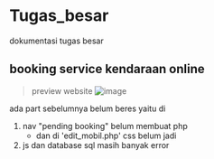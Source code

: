 # Tugas_besar
dokumentasi tugas besar
## booking service kendaraan online
> preview website 
![image](https://user-images.githubusercontent.com/114970828/210108139-b3977b8c-c57f-49a8-9054-0462472f8475.png)

ada part sebelumnya belum beres yaitu di
1. nav "pending booking" belum membuat php
   - dan di 'edit_mobil.php' css belum jadi
2. js dan database sql masih banyak error 


